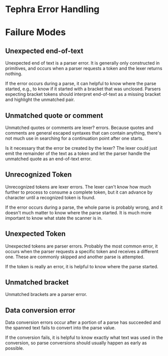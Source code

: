

# Tephra Error Handling

# Failure Modes


## Unexpected end-of-text

Unexpected end of text is a parser error. It is generally only constructed in primitives, and occurs when a parser requests a token and the lexer returns nothing.

If the error occurs during a parse, it can helpful to know where the parse started, e.g., to know if it started with a bracket that was unclosed. Parsers expecting bracket tokens should interpret end-of-text as a missing bracket and highlight the unmatched pair.


## Unmatched quote or comment

Unmatched quotes or comments are lexer? errors. Because quotes and comments are general escaped syntaxes that can contain anything, there's not much use in searching for a continuation point after one starts.


Is it necessary that the error be created by the lexer? The lexer could just emit the remainder of the text as a token and let the parser handle the unmatched quote as an end-of-text error.

## Unrecognized Token

Unrecognized tokens are lexer errors. The lexer can't know how much further to process to consume a complete token, but it can advance by character until a recognized token is found.

If the error occurs during a parse, the whole parse is probably wrong, and it doesn't much matter to know where the parse started. It is much more important to know what state the scanner is in.

## Unexpected Token

Unexpected tokens are parser errors. Probably the most common error, it occurs when the parser requests a specific token and receives a different one. These are commonly skipped and another parse is attempted.

If the token is really an error, it is helpful to know where the parse started.

## Unmatched bracket

Unmatched brackets are a parser error.

## Data conversion error

Data conversion errors occur after a portion of a parse has succeeded and the spanned text fails to convert into the parse value.

If the conversion fails, it is helpful to know exactly what text was used in the conversion, so parse conversions should usually happen as early as possible.
